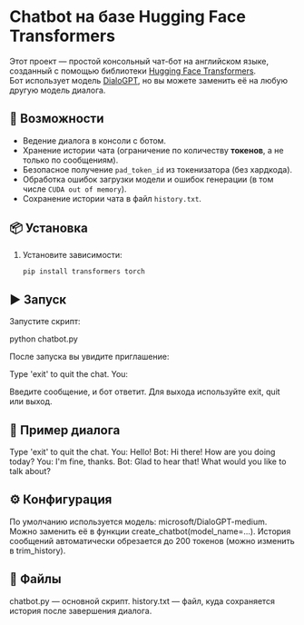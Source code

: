 # Chatbot на базе Hugging Face Transformers

Этот проект — простой консольный чат-бот на английском языке, созданный с помощью библиотеки [Hugging Face Transformers](https://huggingface.co/docs/transformers/index).  
Бот использует модель [DialoGPT](https://huggingface.co/microsoft/DialoGPT-medium), но вы можете заменить её на любую другую модель диалога.

## 🚀 Возможности
- Ведение диалога в консоли с ботом.
- Хранение истории чата (ограничение по количеству **токенов**, а не только по сообщениям).
- Безопасное получение `pad_token_id` из токенизатора (без хардкода).
- Обработка ошибок загрузки модели и ошибок генерации (в том числе `CUDA out of memory`).
- Сохранение истории чата в файл `history.txt`.

## 📦 Установка

1. Установите зависимости:
   ```bash
   pip install transformers torch


## ▶️ Запуск

Запустите скрипт:

python chatbot.py


После запуска вы увидите приглашение:

Type 'exit' to quit the chat.
You:


Введите сообщение, и бот ответит.
Для выхода используйте exit, quit или выход.

## 📝 Пример диалога
Type 'exit' to quit the chat.
You: Hello!
Bot: Hi there! How are you doing today?
You: I'm fine, thanks.
Bot: Glad to hear that! What would you like to talk about?



## ⚙️ Конфигурация

По умолчанию используется модель: microsoft/DialoGPT-medium.
Можно заменить её в функции create_chatbot(model_name=...).
История сообщений автоматически обрезается до 200 токенов (можно изменить в trim_history).

## 📂 Файлы

chatbot.py — основной скрипт.
history.txt — файл, куда сохраняется история после завершения диалога.
